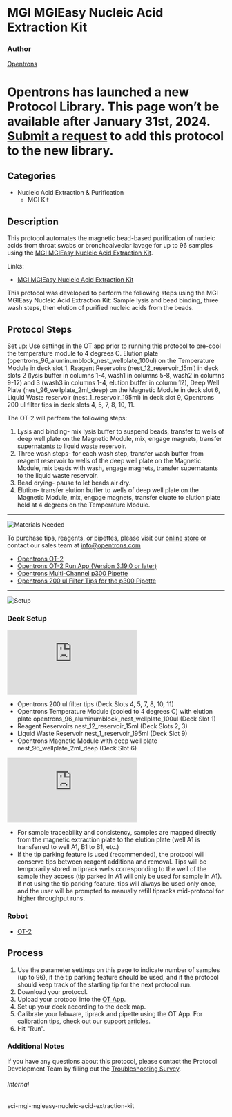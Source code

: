 # MGI MGIEasy Nucleic Acid Extraction Kit

### Author
[Opentrons](https://opentrons.com/)


# Opentrons has launched a new Protocol Library. This page won’t be available after January 31st, 2024. [Submit a request](https://docs.google.com/forms/d/e/1FAIpQLSdYYp9QCKow4nn0KlCVsMS3HX0eJ0N9O7-erajKvcpT0lWbSg/viewform) to add this protocol to the new library.

## Categories
* Nucleic Acid Extraction & Purification
     * MGI Kit

## Description

This protocol automates the magnetic bead-based purification of nucleic acids from throat swabs or bronchoalveolar lavage for up to 96 samples using the [MGI MGIEasy Nucleic Acid Extraction Kit](https://opentrons-protocol-library-website.s3.amazonaws.com/custom-README-images/sci-mgi-mgieasy-nucleic-acid-extraction-kit/MGIEasy+Nucleic+Acid+Extraction+Kit+User+Manual.pdf).

Links:
* [MGI MGIEasy Nucleic Acid Extraction Kit](https://opentrons-protocol-library-website.s3.amazonaws.com/custom-README-images/sci-mgi-mgieasy-nucleic-acid-extraction-kit/MGIEasy+Nucleic+Acid+Extraction+Kit+User+Manual.pdf)

This protocol was developed to perform the following steps using the MGI MGIEasy Nucleic Acid Extraction Kit: Sample lysis and bead binding, three wash steps, then elution of purified nucleic acids from the beads.

## Protocol Steps

Set up: Use settings in the OT app prior to running this protocol to pre-cool the temperature module to 4 degrees C. Elution plate (opentrons_96_aluminumblock_nest_wellplate_100ul) on the Temperature Module in deck slot 1, Reagent Reservoirs (nest_12_reservoir_15ml) in deck slots 2 (lysis buffer in columns 1-4, wash1 in columns 5-8, wash2 in columns 9-12) and 3 (wash3 in columns 1-4, elution buffer in column 12), Deep Well Plate (nest_96_wellplate_2ml_deep) on the Magnetic Module in deck slot 6, Liquid Waste reservoir (nest_1_reservoir_195ml) in deck slot 9, Opentrons 200 ul filter tips in deck slots 4, 5, 7, 8, 10, 11.   

The OT-2 will perform the following steps:
1. Lysis and binding- mix lysis buffer to suspend beads, transfer to wells of deep well plate on the Magnetic Module, mix, engage magnets, transfer supernatants to liquid waste reservoir.
2. Three wash steps- for each wash step, transfer wash buffer from reagent reservoir to wells of the deep well plate on the Magnetic Module, mix beads with wash, engage magnets, transfer supernatants to the liquid waste reservoir.
3. Bead drying- pause to let beads air dry.
4. Elution- transfer elution buffer to wells of deep well plate on the Magnetic Module, mix, engage magnets, transfer eluate to elution plate held at 4 degrees on the Temperature Module.

---
![Materials Needed](https://s3.amazonaws.com/opentrons-protocol-library-website/custom-README-images/001-General+Headings/materials.png)

To purchase tips, reagents, or pipettes, please visit our [online store](https://shop.opentrons.com/) or contact our sales team at [info@opentrons.com](mailto:info@opentrons.com)

* [Opentrons OT-2](https://shop.opentrons.com/collections/ot-2-robot/products/ot-2)
* [Opentrons OT-2 Run App (Version 3.19.0 or later)](https://opentrons.com/ot-app/)
* [Opentrons Multi-Channel p300 Pipette](https://shop.opentrons.com/collections/ot-2-pipettes/products/single-channel-electronic-pipette)
* [Opentrons 200 ul Filter Tips for the p300 Pipette](https://shop.opentrons.com/collections/opentrons-tips)

---
![Setup](https://s3.amazonaws.com/opentrons-protocol-library-website/custom-README-images/001-General+Headings/Setup.png)

### Deck Setup
![deck layout](https://opentrons-protocol-library-website.s3.amazonaws.com/custom-README-images/sci-mgi-mgieasy-nucleic-acid-extraction-kit/layout.pdf)

* Opentrons 200 ul filter tips (Deck Slots 4, 5, 7, 8, 10, 11)
* Opentrons Temperature Module (cooled to 4 degrees C) with elution plate opentrons_96_aluminumblock_nest_wellplate_100ul (Deck Slot 1)
* Reagent Reservoirs nest_12_reservoir_15ml (Deck Slots 2, 3)
* Liquid Waste Reservoir nest_1_reservoir_195ml (Deck Slot 9)
* Opentrons Magnetic Module with deep well plate nest_96_wellplate_2ml_deep (Deck Slot 6)

![QC data](https://opentrons-protocol-library-website.s3.amazonaws.com/custom-README-images/sci-mgi-mgieasy-nucleic-acid-extraction-kit/QC+Data.pdf)

* For sample traceability and consistency, samples are mapped directly from the magnetic extraction plate to the elution plate (well A1 is transferred to well A1, B1 to B1, etc.)
* If the tip parking feature is used (recommended), the protocol will conserve tips between reagent additiona and removal. Tips will be temporarily stored in tiprack wells corresponding to the well of the sample they access (tip parked in A1 will only be used for sample in A1). If not using the tip parking feature, tips will always be used only once, and the user will be prompted to manually refill tipracks mid-protocol for higher throughput runs.

### Robot
* [OT-2](https://opentrons.com/ot-2)

## Process
1. Use the parameter settings on this page to indicate number of samples (up to 96), if the tip parking feature should be used, and if the protocol should keep track of the starting tip for the next protocol run.
2. Download your protocol.
3. Upload your protocol into the [OT App](https://opentrons.com/ot-app).
4. Set up your deck according to the deck map.
5. Calibrate your labware, tiprack and pipette using the OT App. For calibration tips, check out our [support articles](https://support.opentrons.com/en/collections/1559720-guide-for-getting-started-with-the-ot-2).
6. Hit "Run".

### Additional Notes
If you have any questions about this protocol, please contact the Protocol Development Team by filling out the [Troubleshooting Survey](https://protocol-troubleshooting.paperform.co/).

###### Internal
sci-mgi-mgieasy-nucleic-acid-extraction-kit
